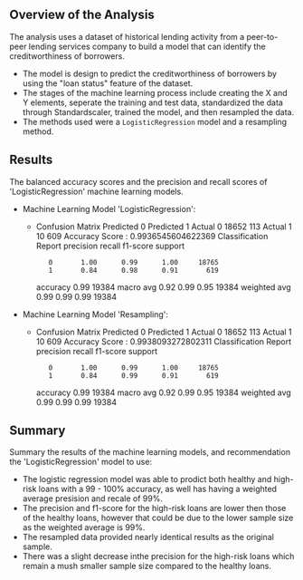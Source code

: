## Overview of the Analysis

The analysis uses a dataset of historical lending activity from a peer-to-peer lending services company to build a model that can identify the creditworthiness of borrowers. 

* The model is design to predict the creditworthiness of borrowers by using the "loan status" feature of the dataset.
* The stages of the machine learning process include creating the X and Y elements, seperate the training and test data, standardized the data through Standardscaler, trained the model, and then resampled the data.
* The methods used were a `LogisticRegression` model and a resampling method.

## Results

The balanced accuracy scores and the precision and recall scores of 'LogisticRegression' machine learning models.

* Machine Learning Model 'LogisticRegression':
  * Confusion Matrix
Predicted 0	Predicted 1
Actual 0	18652	113
Actual 1	10	609
Accuracy Score : 0.9936545604622369
Classification Report
              precision    recall  f1-score   support

           0       1.00      0.99      1.00     18765
           1       0.84      0.98      0.91       619

    accuracy                           0.99     19384
   macro avg       0.92      0.99      0.95     19384
weighted avg       0.99      0.99      0.99     19384



* Machine Learning Model 'Resampling':
  * Confusion Matrix
Predicted 0	Predicted 1
Actual 0	18652	113
Actual 1	10	609
Accuracy Score : 0.9938093272802311
Classification Report
              precision    recall  f1-score   support

           0       1.00      0.99      1.00     18765
           1       0.84      0.99      0.91       619

    accuracy                           0.99     19384
   macro avg       0.92      0.99      0.95     19384
weighted avg       0.99      0.99      0.99     19384

## Summary

Summary the results of the machine learning models, and recommendation the 'LogisticRegression' model to use:
* The logistic regression model was able to prodict both healthy and high-risk loans with a 99 - 100% accuracy, as well has having a weighted average presision and recale of 99%.  
* The precision and f1-score for the high-risk loans are lower then those of the healthy loans, however that could be due to the lower sample size as the weighted average is 99%.
* The resampled data provided nearly identical results as the original sample.  
* There was a slight decrease inthe precision for the high-risk loans which remain a mush smaller sample size compared to the healthy loans.


